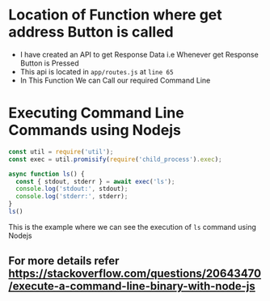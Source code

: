 # Location of Function where get address Button is called

- I have created an API to get Response Data i.e Whenever get Response Button is Pressed
- This api is located in `app/routes.js` at `line 65`
- In This Function We can Call our required Command Line

# Executing Command Line Commands using Nodejs

```javascript
const util = require('util');
const exec = util.promisify(require('child_process').exec);

async function ls() {
  const { stdout, stderr } = await exec('ls');
  console.log('stdout:', stdout);
  console.log('stderr:', stderr);
}
ls()
```
This is the example where we can see the execution of `ls` command using Nodejs

## For more details refer   https://stackoverflow.com/questions/20643470/execute-a-command-line-binary-with-node-js